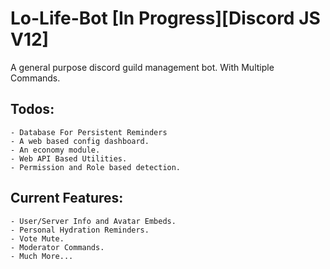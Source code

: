 # Lo-Life-Bot [In Progress]**[Discord JS V12]**
A general purpose discord guild management bot. With Multiple Commands.

## Todos:
```
- Database For Persistent Reminders
- A web based config dashboard.
- An economy module.
- Web API Based Utilities.
- Permission and Role based detection.
```

## Current Features:
```
- User/Server Info and Avatar Embeds.
- Personal Hydration Reminders.
- Vote Mute.
- Moderator Commands.
- Much More...
```
